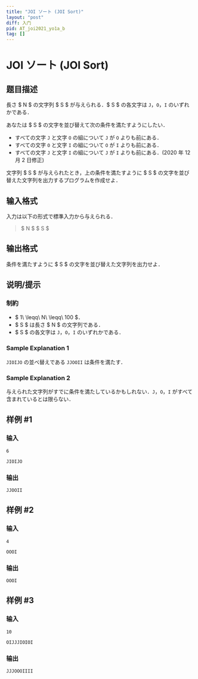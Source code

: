 ```yaml
---
title: "JOI ソート (JOI Sort)"
layout: "post"
diff: 入门
pid: AT_joi2021_yo1a_b
tag: []
---
```


# JOI ソート (JOI Sort)

## 题目描述

[problemUrl]: https://atcoder.jp/contests/joi2021yo1a/tasks/joi2021_yo1a_b

長さ $ N $ の文字列 $ S $ が与えられる．$ S $ の各文字は `J`，`O`，`I` のいずれかである．

あなたは $ S $ の文字を並び替えて次の条件を満たすようにしたい．

- すべての文字 `J` と文字 `O` の組について `J` が `O` よりも前にある．
- すべての文字 `O` と文字 `I` の組について `O` が `I` よりも前にある．
- すべての文字 `J` と文字 `I` の組について `J` が `I` よりも前にある．(2020 年 12 月 2 日修正)

文字列 $ S $ が与えられたとき，上の条件を満たすように $ S $ の文字を並び替えた文字列を出力するプログラムを作成せよ．

## 输入格式

入力は以下の形式で標準入力から与えられる．

> $ N $ $ S $

## 输出格式

条件を満たすように $ S $ の文字を並び替えた文字列を出力せよ．

## 说明/提示

### 制約

- $ 1\ \leqq\ N\ \leqq\ 100 $．
- $ S $ は長さ $ N $ の文字列である．
- $ S $ の各文字は `J`，`O`，`I` のいずれかである．

### Sample Explanation 1

`JIOIJO` の並べ替えである `JJOOII` は条件を満たす．

### Sample Explanation 2

与えられた文字列がすでに条件を満たしているかもしれない．`J`，`O`，`I` がすべて含まれているとは限らない．

## 样例 #1

### 输入

```
6
JIOIJO
```

### 输出

```
JJOOII
```

## 样例 #2

### 输入

```
4
OOOI
```

### 输出

```
OOOI
```

## 样例 #3

### 输入

```
10
OIJJJIOIOI
```

### 输出

```
JJJOOOIIII
```

